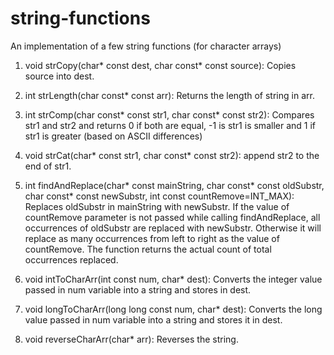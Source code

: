 # string-functions
An implementation of a few string functions (for character arrays)

1. void strCopy(char* const dest, char const* const source): Copies source into dest.

2. int strLength(char const* const arr): Returns the length of string in arr.

3. int strComp(char const* const str1, char const* const str2):  Compares str1 and str2 and returns 0 if both are equal, -1 is str1 is smaller and 1 if str1 is greater (based on ASCII differences)

4. void strCat(char* const str1, char const* const str2): append str2 to the end of str1.

5. int findAndReplace(char* const mainString, char const* const oldSubstr, char const* const newSubstr, int const countRemove=INT_MAX):  Replaces oldSubstr in mainString with newSubstr. If the value of countRemove parameter is not passed while calling findAndReplace, all occurrences of oldSubstr are replaced with newSubstr. Otherwise it will replace as many occurrences from left to right as the value of countRemove. The function returns the actual count of total occurrences replaced.

6. void intToCharArr(int const num, char* dest): Converts the integer value passed in num variable into a string and stores in dest.

7. void longToCharArr(long long const num, char* dest): Converts the long value passed in num variable into a string and stores it in dest.

8. void reverseCharArr(char* arr):  Reverses the string.
